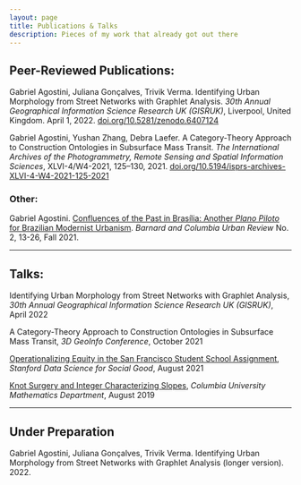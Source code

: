 ```yaml
---
layout: page
title: Publications & Talks
description: Pieces of my work that already got out there
---
```


## Peer-Reviewed Publications:

Gabriel Agostini, Juliana Gonçalves, Trivik Verma. Identifying Urban Morphology from Street Networks with Graphlet Analysis. _30th Annual Geographical Information Science Research UK (GISRUK)_, Liverpool, United Kingdom. April 1, 2022. [doi.org/10.5281/zenodo.6407124](https://doi.org/10.5281/zenodo.6407124)

Gabriel Agostini, Yushan Zhang, Debra Laefer. A Category-Theory Approach to Construction Ontologies in Subsurface Mass Transit. _The International Archives of the Photogrammetry, Remote Sensing and Spatial Information Sciences_, XLVI-4/W4-2021, 125–130, 2021. [doi.org/10.5194/isprs-archives-XLVI-4-W4-2021-125-2021](https://www.int-arch-photogramm-remote-sens-spatial-inf-sci.net/XLVI-4-W4-2021/125/2021/)

### Other:

Gabriel Agostini. [Confluences of the Past in Brasília: Another _Plano Piloto_ for Brazilian Modernist Urbanism](../files/urban_review_fall21.pdf). _Barnard and Columbia Urban Review_ No. 2, 13-26, Fall 2021.

---

## Talks:

Identifying Urban Morphology from Street Networks with Graphlet Analysis, _30th Annual Geographical Information Science Research UK (GISRUK)_, April 2022

A Category-Theory Approach to Construction Ontologies in Subsurface Mass Transit, _3D GeoInfo Conference_, October 2021

[Operationalizing Equity in the San Francisco Student School Assignment](https://www.youtube.com/watch?v=48FYug28Bzw&t=3531s), _Stanford Data Science for Social Good_, August 2021

[Knot Surgery and Integer Characterizing Slopes](https://youtu.be/0LLg-Lr_me4), _Columbia University Mathematics Department_, August 2019

---
## Under Preparation

Gabriel Agostini, Juliana Gonçalves, Trivik Verma. Identifying Urban Morphology from Street Networks with Graphlet Analysis (longer version). 2022.
